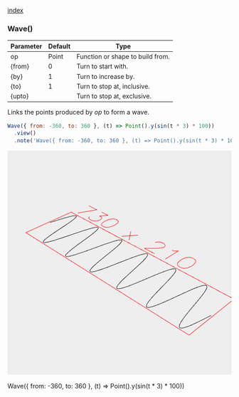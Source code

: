 [index](../../nb/api/index.md)
### Wave()
Parameter|Default|Type
---|---|---
op|Point|Function or shape to build from.
{from}|0|Turn to start with.
{by}|1|Turn to increase by.
{to}|1|Turn to stop at, inclusive.
{upto}||Turn to stop at, exclusive.

Links the points produced by _op_ to form a wave.

```JavaScript
Wave({ from: -360, to: 360 }, (t) => Point().y(sin(t * 3) * 100))
  .view()
  .note('Wave({ from: -360, to: 360 }, (t) => Point().y(sin(t * 3) * 100))');
```

![Image](Wave.md.0.png)

Wave({ from: -360, to: 360 }, (t) => Point().y(sin(t * 3) * 100))
